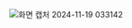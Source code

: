 ![화면 캡처 2024-11-19 033142](https://github.com/user-attachments/assets/2476498b-804a-4c54-8b19-335a1850026c)
